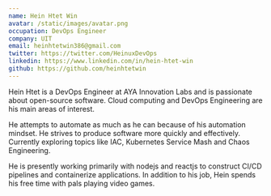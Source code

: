 ```yaml
---
name: Hein Htet Win
avatar: /static/images/avatar.png
occupation: DevOps Engineer
company: UIT
email: heinhtetwin386@gmail.com
twitter: https://twitter.com/HeinuxDevOps
linkedin: https://www.linkedin.com/in/hein-htet-win
github: https://github.com/heinhtetwin
---
```


Hein Htet is a DevOps Engineer at AYA Innovation Labs and is passionate about open-source software. Cloud computing and DevOps Engineering are his main areas of interest.

He attempts to automate as much as he can because of his automation mindset. He strives to produce software more quickly and effectively. Currently exploring topics like IAC, Kubernetes Service Mash and Chaos Engineering.

He is presently working primarily with nodejs and reactjs to construct CI/CD pipelines and containerize applications. In addition to his job, Hein spends his free time with pals playing video games.
